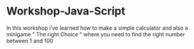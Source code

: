 # Workshop-Java-Script
In this workshop i've learned how to make a simple calculator and also a minigame " The right Choice " where you need to find the right number between 1 and 100 
